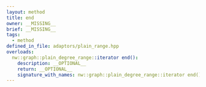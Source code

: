 ```yaml
---
layout: method
title: end
owner: __MISSING__
brief: __MISSING__
tags:
  - method
defined_in_file: adaptors/plain_range.hpp
overloads:
  nw::graph::plain_degree_range::iterator end():
    description: __OPTIONAL__
    return: __OPTIONAL__
    signature_with_names: nw::graph::plain_degree_range::iterator end()
---
```

